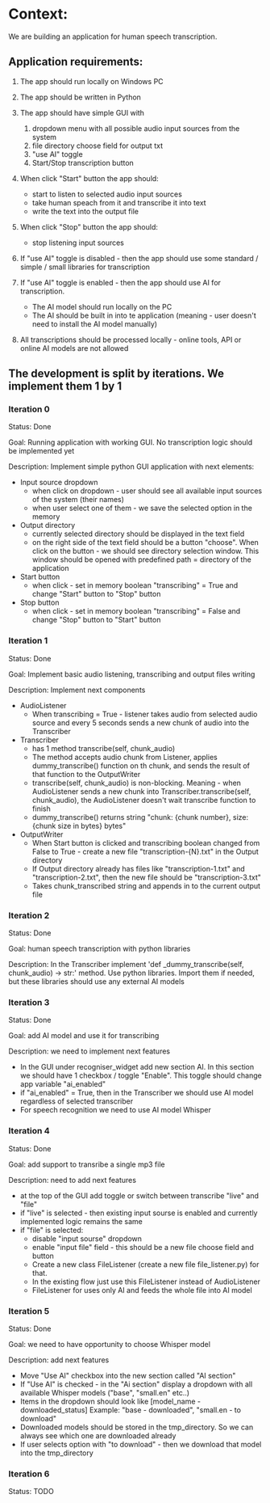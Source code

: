 # Context:
We are building an application for human speech transcription.
## Application requirements:
1) The app should run locally on Windows PC
2) The app should be written in Python
3) The app should have simple GUI with
   1) dropdown menu with all possible audio input sources from the system
   2) file directory choose field for output txt 
   3) "use AI" toggle
   4) Start/Stop transcription button

4) When click "Start" button the app should:
   - start to listen to selected audio input sources
   - take human speach from it and transcribe it into text 
   - write the text into the output file
5) When click "Stop" button the app should:
   - stop listening input sources

6) If "use AI" toggle is disabled - then the app should use some standard / simple / small libraries for transcription
7) If "use AI" toggle is enabled - then the app should use AI for transcription.
   - The AI model should run locally on the PC
   - The AI should be built in into te application (meaning - user doesn't need to install the AI model manually)
8) All transcriptions should be processed locally - online tools, API or online AI models are not allowed

## The development is split by iterations. We implement them 1 by 1

### Iteration 0
Status: Done

Goal: Running application with working GUI. No transcription logic should be implemented yet

Description: Implement simple python GUI application with next elements:

- Input source dropdown
  - when click on dropdown - user should see all available input sources of the system (their names)
  - when user select one of them - we save the selected option in the memory
- Output directory
  - currently selected directory should be displayed in the text field
  - on the right side of the text field should be a button "choose". When click on the button - we should see directory selection window. 
This window should be opened with predefined path = directory of the application
- Start button
  - when click - set in memory boolean "transcribing" = True and change "Start" button to "Stop" button
- Stop button
  - when click - set in memory boolean "transcribing" = False and change "Stop" button to "Start" button

### Iteration 1
Status: Done

Goal: Implement basic audio listening, transcribing and output files writing

Description: Implement next components

- AudioListener
  - When transcribing = True - listener takes audio from selected audio source and every 5 seconds sends a new chunk of audio into the Transcriber
- Transcriber
  - has 1 method transcribe(self, chunk_audio)
  - The method accepts audio chunk from Listener, applies dummy_transcribe() function on th chunk, and sends the result of that function to the OutputWriter
  - transcribe(self, chunk_audio) is non-blocking. Meaning - when AudioListener sends a new chunk into Transcriber.transcribe(self, chunk_audio),
the AudioListener doesn't wait transcribe function to finish
  - dummy_transcribe() returns string "chunk: {chunk number}, size: {chunk size in bytes} bytes"
- OutputWriter
  - When Start button is clicked and transcribing boolean changed from False to True - create a new file "transcription-{N}.txt" in the Output directory
  - If Output directory already has files like "transcription-1.txt" and "transcription-2.txt", then the new file should be "transcription-3.txt"
  - Takes chunk_transcribed string and appends in to the current output file

### Iteration 2
Status: Done

Goal: human speech transcription with python libraries

Description: In the Transcriber implement 'def _dummy_transcribe(self, chunk_audio) -> str:' method. Use python libraries.
Import them if needed, but these libraries should use any external AI models

### Iteration 3
Status: Done

Goal: add AI model and use  it for transcribing

Description: we need to implement next features

- In the GUI under recogniser_widget add new section AI. In this section we should have 1 checkbox / toggle "Enable". This toggle should change app variable "ai_enabled"
- if "ai_enabled" = True, then in the Transcriber we should use AI model regardless of selected transcriber
- For speech recognition we need to use AI model Whisper 

### Iteration 4
Status: Done

Goal: add support to transribe a single mp3 file

Description: need to add next features
- at the top of the GUI add toggle or switch between transcribe "live" and "file"
- if "live" is selected - then existing input sourse is enabled and currently implemented logic remains the same
- if "file" is selected:
  - disable "input sourse" dropdown
  - enable "input file" field - this should be a new file choose field and button
  - Create a new class FileListener (create a new file file_listener.py) for that. 
  - In the existing flow just use this FileListener instead of AudioListener
  - FileListener for uses only AI and feeds the whole file into AI model

### Iteration 5
Status: Done

Goal: we need to have opportunity to choose Whisper model

Description: add next features
- Move "Use AI" checkbox into the new section called "AI section"
- If "Use AI" is checked - in the "Ai section" display a dropdown with all available Whisper models ("base", "small.en" etc..)
- Items in the dropdown should look like [model_name - downloaded_status] Example: "base - downloaded", "small.en - to download"
- Downloaded models should be stored in the tmp_directory. So we can always see which one are downloaded already
- If user selects option with "to download" - then we download that model into the tmp_directory

### Iteration 6
Status: TODO